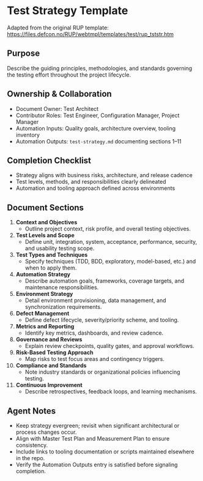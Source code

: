 # Test Strategy Template

Adapted from the original RUP template: <https://files.defcon.no/RUP/webtmpl/templates/test/rup_tststr.htm>

## Purpose

Describe the guiding principles, methodologies, and standards governing the testing effort throughout the project lifecycle.

## Ownership & Collaboration

- Document Owner: Test Architect
- Contributor Roles: Test Engineer, Configuration Manager, Project Manager
- Automation Inputs: Quality goals, architecture overview, tooling inventory
- Automation Outputs: `test-strategy.md` documenting sections 1–11

## Completion Checklist

- Strategy aligns with business risks, architecture, and release cadence
- Test levels, methods, and responsibilities clearly delineated
- Automation and tooling approach defined across environments

## Document Sections

1. **Context and Objectives**
   - Outline project context, risk profile, and overall testing objectives.
2. **Test Levels and Scope**
   - Define unit, integration, system, acceptance, performance, security, and usability testing scope.
3. **Test Types and Techniques**
   - Specify techniques (TDD, BDD, exploratory, model-based, etc.) and when to apply them.
4. **Automation Strategy**
   - Describe automation goals, frameworks, coverage targets, and maintenance responsibilities.
5. **Environment Strategy**
   - Detail environment provisioning, data management, and synchronization requirements.
6. **Defect Management**
   - Define defect lifecycle, severity/priority scheme, and tooling.
7. **Metrics and Reporting**
   - Identify key metrics, dashboards, and review cadence.
8. **Governance and Reviews**
   - Explain review checkpoints, quality gates, and approval workflows.
9. **Risk-Based Testing Approach**
   - Map risks to test focus areas and contingency triggers.
10. **Compliance and Standards**
    - Note industry standards or organizational policies influencing testing.
11. **Continuous Improvement**
    - Describe retrospectives, feedback loops, and learning mechanisms.

## Agent Notes

- Keep strategy evergreen; revisit when significant architectural or process changes occur.
- Align with Master Test Plan and Measurement Plan to ensure consistency.
- Include links to tooling documentation or scripts maintained elsewhere in the repo.
- Verify the Automation Outputs entry is satisfied before signaling completion.
